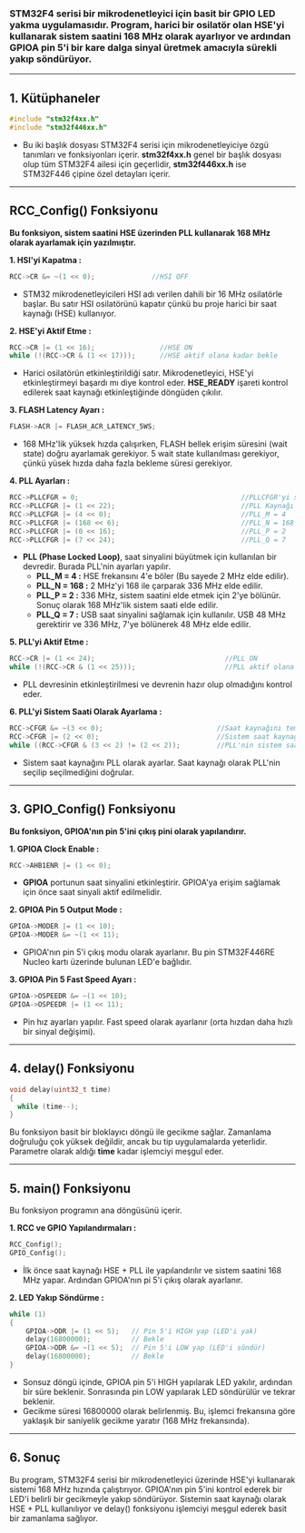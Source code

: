 ### STM32F4 serisi bir mikrodenetleyici için basit bir GPIO LED yakma uygulamasıdır. Program, harici bir osilatör olan HSE'yi kullanarak sistem saatini 168 MHz olarak ayarlıyor ve ardından GPIOA pin 5'i bir kare dalga sinyal üretmek amacıyla sürekli yakıp söndürüyor.

-------------------------------------------------------------------------------------------------------------------------------------------------------------------

## 1. Kütüphaneler
```c
#include "stm32f4xx.h"
#include "stm32f446xx.h"
```
* Bu iki başlık dosyası STM32F4 serisi için mikrodenetleyiciye özgü tanımları ve fonksiyonları içerir. **stm32f4xx.h** genel bir başlık dosyası olup tüm STM32F4 ailesi için geçerlidir, **stm32f446xx.h** ise STM32F446 çipine özel detayları içerir.

-------------------------------------------------------------------------------------------------------------------------------------------------------------------

## RCC_Config() Fonksiyonu

**Bu fonksiyon, sistem saatini HSE üzerinden PLL kullanarak 168 MHz olarak ayarlamak için yazılmıştır.**


**1. HSI'yi Kapatma :**
```c
RCC->CR &= ~(1 << 0);              //HSI OFF
```
* STM32 mikrodenetleyicileri HSI adı verilen dahili bir 16 MHz osilatörle başlar. Bu satır HSI osilatörünü kapatır çünkü bu proje harici bir saat kaynağı (HSE) kullanıyor.


**2. HSE'yi Aktif Etme :** 
```c
RCC->CR |= (1 << 16);                //HSE ON
while (!(RCC->CR & (1 << 17)));      //HSE aktif olana kadar bekle
```
* Harici osilatörün etkinleştirildiği satır. Mikrodenetleyici, HSE'yi etkinleştirmeyi başardı mı diye kontrol eder. **HSE_READY** işareti kontrol edilerek saat kaynağı etkinleştiğinde döngüden çıkılır.


**3. FLASH Latency Ayarı :**
```c
FLASH->ACR |= FLASH_ACR_LATENCY_5WS;
```
* 168 MHz'lik yüksek hızda çalışırken, FLASH bellek erişim süresini (wait state) doğru ayarlamak gerekiyor. 5 wait state kullanılması gerekiyor, çünkü yüsek hızda daha fazla bekleme süresi gerekiyor.


**4. PLL Ayarları :**
```c
RCC->PLLCFGR = 0;                                        //PLLCFGR'yi sıfırlama
RCC->PLLCFGR |= (1 << 22);                               //PLL Kaynağı HSE
RCC->PLLCFGR |= (4 << 0);                                //PLL_M = 4   (HSE'yi 4'e böl 2 MHz)
RCC->PLLCFGR |= (168 << 6);                              //PLL_N = 168 (2 MHz * 168 = 336 MHz)
RCC->PLLCFGR |= (0 << 16);                               //PLL_P = 2   (336 MHz / 2 = 168 MHz)
RCC->PLLCFGR |= (7 << 24);                               //PLL_Q = 7   (USB için)
```
* **PLL (Phase Locked Loop)**, saat sinyalini büyütmek için kullanılan bir devredir. Burada PLL'nin ayarları yapılır.
  * **PLL_M = 4 :** HSE frekansını 4'e böler (Bu sayede 2 MHz elde edilir).
  * **PLL_N = 168 :** 2 MHz'yi 168 ile çarparak 336 MHz elde edilir.
  * **PLL_P = 2 :** 336 MHz, sistem saatini elde etmek için 2'ye bölünür. Sonuç olarak 168 MHz'lik sistem saati elde edilir.
  * **PLL_Q = 7 :** USB saat sinyalini sağlamak için kullanılır. USB 48 MHz gerektirir ve 336 MHz, 7'ye bölünerek 48 MHz elde edilir.


**5. PLL'yi Aktif Etme :**
```c
RCC->CR |= (1 << 24);                                //PLL ON
while (!(RCC->CR & (1 << 25)));                      //PLL aktif olana kadar bekle
```
* PLL devresinin etkinleştirilmesi ve devrenin hazır olup olmadığını kontrol eder.


**6. PLL'yi Sistem Saati Olarak Ayarlama :**
```c
RCC->CFGR &= ~(3 << 0);                            //Saat kaynağını temizle
RCC->CFGR |= (2 << 0);                             //Sistem saat kaynağı olarak PLL'yi seç
while ((RCC->CFGR & (3 << 2) != (2 << 2));         //PLL'nin sistem saati olduğunu doğrula
```
* Sistem saat kaynağını PLL olarak ayarlar. Saat kaynağı olarak PLL'nin seçilip seçilmediğini doğrular.

-------------------------------------------------------------------------------------------------------------------------------------------------------------------

## 3. GPIO_Config() Fonksiyonu

**Bu fonksiyon, GPIOA'nın pin 5'ini çıkış pini olarak yapılandırır.**

**1. GPIOA Clock Enable :**
```c
RCC->AHB1ENR |= (1 << 0);
```
* **GPIOA** portunun saat sinyalini etkinleştirir. GPIOA'ya erişim sağlamak için önce saat sinyali aktif edilmelidir.


**2. GPIOA Pin 5 Output Mode :**
```c
GPIOA->MODER |= (1 << 10);
GPIOA->MODER &= ~(1 << 11);
```
* GPIOA'nın pin 5'i çıkış modu olarak ayarlanır. Bu pin STM32F446RE Nucleo kartı üzerinde bulunan LED'e bağlıdır.


**3. GPIOA Pin 5 Fast Speed Ayarı :**
```c
GPIOA->OSPEEDR &= ~(1 << 10);
GPIOA->OSPEEDR |= (1 << 11);
```
* Pin hız ayarları yapılır. Fast speed olarak ayarlanır (orta hızdan daha hızlı bir sinyal değişimi).

-------------------------------------------------------------------------------------------------------------------------------------------------------------------

## 4. delay() Fonksiyonu 

```c
void delay(uint32_t time)
{
  while (time--);
}
```
Bu fonksiyon basit bir bloklayıcı döngü ile gecikme sağlar. Zamanlama doğruluğu çok yüksek değildir, ancak bu tip uygulamalarda yeterlidir. Parametre olarak aldığı **time** kadar işlemciyi meşgul eder.

-------------------------------------------------------------------------------------------------------------------------------------------------------------------

## 5. main() Fonksiyonu 
Bu fonksiyon programın ana döngüsünü içerir.

**1. RCC ve GPIO Yapılandırmaları :**
```c
RCC_Config();
GPIO_Config();
```
* İlk önce saat kaynağı HSE + PLL ile yapılandırılır ve sistem saatini 168 MHz yapar. Ardından GPIOA'nın pi 5'i çıkış olarak ayarlanır.


**2. LED Yakıp Söndürme :**
```c
while (1)
{
    GPIOA->ODR |= (1 << 5);   // Pin 5'i HIGH yap (LED'i yak)
    delay(16800000);          // Bekle
    GPIOA->ODR &= ~(1 << 5);  // Pin 5'i LOW yap (LED'i söndür)
    delay(16800000);          // Bekle
}
```
* Sonsuz döngü içinde, GPIOA pin 5'i HIGH yapılarak LED yakılır, ardından bir süre beklenir. Sonrasında pin LOW yapılarak LED söndürülür ve tekrar beklenir.
* Gecikme süresi 16800000 olarak belirlenmiş. Bu, işlemci frekansına göre yaklaşık bir saniyelik gecikme yaratır (168 MHz frekansında).

-------------------------------------------------------------------------------------------------------------------------------------------------------------------

## 6. Sonuç

Bu program, STM32F4 serisi bir mikrodenetleyici üzerinde HSE'yi kullanarak sistemi 168 MHz hızında çalıştırıyor. GPIOA'nın pin 5'ini kontrol ederek bir LED'i belirli bir gecikmeyle yakıp söndürüyor. Sistemin saat kaynağı olarak HSE + PLL kullanılıyor ve delay() fonksiyonu işlemciyi meşgul ederek basit bir zamanlama sağlıyor.





















